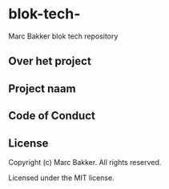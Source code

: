 # blok-tech-
Marc Bakker blok tech repository

## Over het project

## Project naam

## Code of Conduct

## License

Copyright (c) Marc Bakker. All rights reserved.

Licensed under the MIT license.
